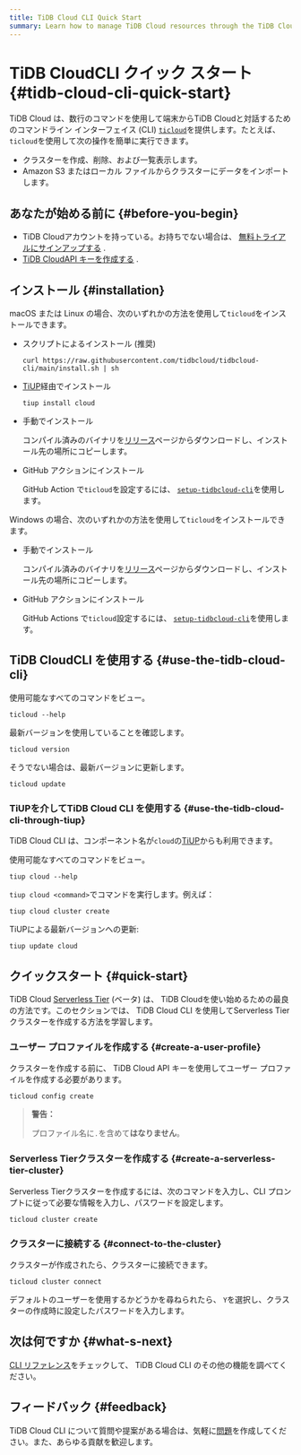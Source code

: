 ```yaml
---
title: TiDB Cloud CLI Quick Start
summary: Learn how to manage TiDB Cloud resources through the TiDB Cloud CLI.
---
```


# TiDB CloudCLI クイック スタート {#tidb-cloud-cli-quick-start}

TiDB Cloud は、数行のコマンドを使用して端末からTiDB Cloudと対話するためのコマンドライン インターフェイス (CLI) [`ticloud`](https://github.com/tidbcloud/tidbcloud-cli)を提供します。たとえば、 `ticloud`を使用して次の操作を簡単に実行できます。

-   クラスターを作成、削除、および一覧表示します。
-   Amazon S3 またはローカル ファイルからクラスターにデータをインポートします。

## あなたが始める前に {#before-you-begin}

-   TiDB Cloudアカウントを持っている。お持ちでない場合は、 [無料トライアルにサインアップする](https://tidbcloud.com/free-trial) .
-   [TiDB CloudAPI キーを作成する](https://docs.pingcap.com/tidbcloud/api/v1beta#section/Authentication/API-Key-Management) .

## インストール {#installation}

<SimpleTab>
<div label="macOS/Linux">

macOS または Linux の場合、次のいずれかの方法を使用して`ticloud`をインストールできます。

-   スクリプトによるインストール (推奨)

    ```shell
    curl https://raw.githubusercontent.com/tidbcloud/tidbcloud-cli/main/install.sh | sh
    ```

-   [TiUP](https://tiup.io/)経由でインストール

    ```shell
    tiup install cloud
    ```

-   手動でインストール

    コンパイル済みのバイナリを[リリース](https://github.com/tidbcloud/tidbcloud-cli/releases/latest)ページからダウンロードし、インストール先の場所にコピーします。

-   GitHub アクションにインストール

    GitHub Action で`ticloud`を設定するには、 [`setup-tidbcloud-cli`](https://github.com/tidbcloud/setup-tidbcloud-cli)を使用します。

</div>

<div label="Windows">

Windows の場合、次のいずれかの方法を使用して`ticloud`をインストールできます。

-   手動でインストール

    コンパイル済みのバイナリを[リリース](https://github.com/tidbcloud/tidbcloud-cli/releases/latest)ページからダウンロードし、インストール先の場所にコピーします。

-   GitHub アクションにインストール

    GitHub Actions で`ticloud`設定するには、 [`setup-tidbcloud-cli`](https://github.com/tidbcloud/setup-tidbcloud-cli)を使用します。

</div>
</SimpleTab>

## TiDB CloudCLI を使用する {#use-the-tidb-cloud-cli}

使用可能なすべてのコマンドをビュー。

```shell
ticloud --help
```

最新バージョンを使用していることを確認します。

```shell
ticloud version
```

そうでない場合は、最新バージョンに更新します。

```shell
ticloud update
```

### TiUPを介してTiDB Cloud CLI を使用する {#use-the-tidb-cloud-cli-through-tiup}

TiDB Cloud CLI は、コンポーネント名が`cloud`の[TiUP](https://tiup.io/)からも利用できます。

使用可能なすべてのコマンドをビュー。

```shell
tiup cloud --help
```

`tiup cloud <command>`でコマンドを実行します。例えば：

```shell
tiup cloud cluster create
```

TiUPによる最新バージョンへの更新:

```shell
tiup update cloud
```

## クイックスタート {#quick-start}

TiDB Cloud [Serverless Tier](/tidb-cloud/select-cluster-tier.md#serverless-tier-beta) (ベータ) は、 TiDB Cloudを使い始めるための最良の方法です。このセクションでは、 TiDB Cloud CLI を使用してServerless Tierクラスターを作成する方法を学習します。

### ユーザー プロファイルを作成する {#create-a-user-profile}

クラスターを作成する前に、 TiDB Cloud API キーを使用してユーザー プロファイルを作成する必要があります。

```shell
ticloud config create
```

> **警告：**
>
> プロファイル名に`.`を含めて**はなりません**。

### Serverless Tierクラスターを作成する {#create-a-serverless-tier-cluster}

Serverless Tierクラスターを作成するには、次のコマンドを入力し、CLI プロンプトに従って必要な情報を入力し、パスワードを設定します。

```shell
ticloud cluster create
```

### クラスターに接続する {#connect-to-the-cluster}

クラスターが作成されたら、クラスターに接続できます。

```shell
ticloud cluster connect
```

デフォルトのユーザーを使用するかどうかを尋ねられたら、 `Y`を選択し、クラスターの作成時に設定したパスワードを入力します。

## 次は何ですか {#what-s-next}

[CLI リファレンス](/tidb-cloud/cli-reference.md)をチェックして、 TiDB Cloud CLI のその他の機能を調べてください。

## フィードバック {#feedback}

TiDB Cloud CLI について質問や提案がある場合は、気軽に[問題](https://github.com/tidbcloud/tidbcloud-cli/issues/new/choose)を作成してください。また、あらゆる貢献を歓迎します。
